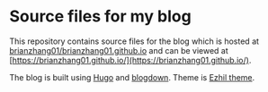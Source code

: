 # Source files for my blog

This repository contains source files for the blog which is hosted at [brianzhang01/brianzhang01.github.io](https://github.com/brianzhang01/brianzhang01.github.io) and can be viewed at [https://brianzhang01.github.io/](https://brianzhang01.github.io/).

The blog is built using [Hugo](https://gohugo.io/) and [blogdown](https://github.com/rstudio/blogdown). Theme is [Ezhil theme](https://github.com/vividvilla/ezhil).
